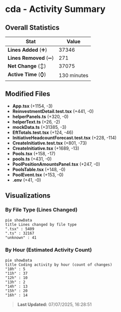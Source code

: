 # cda - Activity Summary 

## Overall Statistics

| Stat                   | Value                                                             |
| ---------------------- | ----------------------------------------------------------------- |
| **Lines Added** (➕)   | 37346                                          |
| **Lines Removed** (➖) | 271                                        |
| **Net Change** (↕)    | 37075                |
| **Active Time** (⌚)   | 130 minutes |


## Modified Files
- **App.tsx** (+1154, -3)
- **ReinvestmentDetail.test.tsx** (+441, -0)
- **helperPanels.ts** (+320, -0)
- **helperText.ts** (+26, -2)
- **mockData.ts** (+31385, -3)
- **EftTotals.test.tsx** (+124, -46)
- **InitiativeHeadcountForecast.test.tsx** (+228, -114)
- **CreateInitiative.test.tsx** (+801, -73)
- **CreateInitiative.tsx** (+1689, -13)
- **Pools.tsx** (+158, -17)
- **pools.ts** (+431, -0)
- **PoolPositionAmountsPanel.tsx** (+247, -0)
- **PoolsTable.tsx** (+148, -0)
- **PoolEvent.tsx** (+153, -0)
- **.env** (+41, -0)

## Visualizations

### By File Type (Lines Changed)

```mermaid
pie showData
title Lines changed by file type
".tsx" : 5409
".ts" : 32167
"unknown" : 41
```

### By Hour (Estimated Activity Count)

```mermaid
pie showData
title Coding activity by hour (count of changes)
"10h" : 5
"11h" : 37
"12h" : 10
"13h" : 2
"14h" : 13
"15h" : 20
"16h" : 14
```


> **Last Updated:** 07/07/2025, 16:28:51